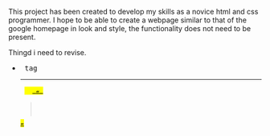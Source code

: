 This project has been created to develop my skills as a novice html and css programmer.
I hope to be able to create a webpage similar to that of the google homepage in look and style, the functionality does not need to be present.  

Thingd i need to revise.
- <pre> tag <hr> <mark> <sub> <del> <q> <blockquote cite="">